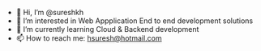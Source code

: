 - 👋 Hi, I’m @sureshkh
- 👀 I’m interested in Web Appplication End to end development solutions
- 🌱 I’m currently learning Cloud & Backend development
- 📫 How to reach me: hsuresh@hotmail.com

<!---
sureshkh/sureshkh is a ✨ special ✨ repository because its `README.md` (this file) appears on your GitHub profile.
You can click the Preview link to take a look at your changes.
--->
